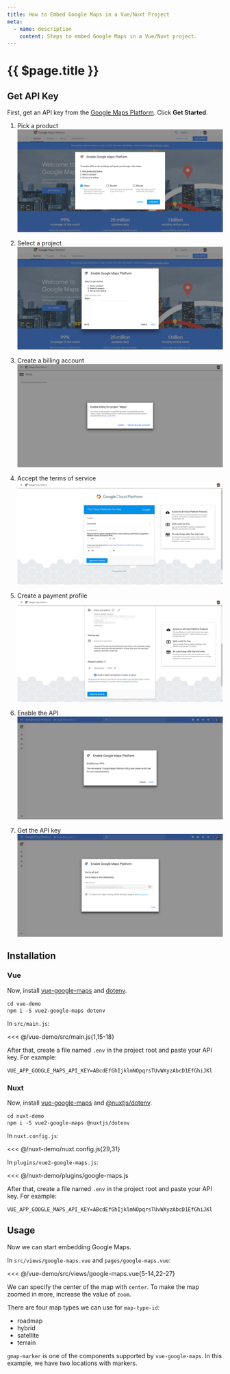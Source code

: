 ```yaml
---
title: How to Embed Google Maps in a Vue/Nuxt Project
meta:
  - name: description
    content: Steps to embed Google Maps in a Vue/Nuxt project.
---
```


# {{ $page.title }}

<start-tutorial demo="google-maps"/>

## Get API Key

First, get an API key from the [Google Maps Platform](https://cloud.google.com/maps-platform/). Click **Get Started**.

1.  Pick a product ![Pick product](../img/gmaps-1-pick-product.png)

2.  Select a project ![Select project](../img/gmaps-2-select-project.png)

3.  Create a billing account ![Create billing account](../img/gmaps-3-create-billing-account.png)

4.  Accept the terms of service ![Accept terms](../img/gmaps-4-accept-terms.png)

5.  Create a payment profile ![Create payment profile](../img/gmaps-5-create-payment-profile.png)

6.  Enable the API ![Enable API](../img/gmaps-6-enable-api.png)

7.  Get the API key ![Get API key](../img/gmaps-7-get-api-key.png)

## Installation

### Vue

Now, install [vue-google-maps](https://github.com/xkjyeah/vue-google-maps) and [dotenv](https://github.com/motdotla/dotenv).

```bash{2}
cd vue-demo
npm i -S vue2-google-maps dotenv
```

In `src/main.js`:

<<< @/vue-demo/src/main.js{1,15-18}

After that, create a file named `.env` in the project root and paste your API key. For example:

```env
VUE_APP_GOOGLE_MAPS_API_KEY=ABcdEfGhIjklmNOpqrsTUvWXyzAbcD1EfGhiJKl
```

### Nuxt

Now, install [vue-google-maps](https://github.com/xkjyeah/vue-google-maps) and [@nuxtjs/dotenv](https://github.com/nuxt-community/dotenv-module).

```bash{2}
cd nuxt-demo
npm i -S vue2-google-maps @nuxtjs/dotenv
```

In `nuxt.config.js`:

<<< @/nuxt-demo/nuxt.config.js{29,31}

In `plugins/vue2-google-maps.js`:

<<< @/nuxt-demo/plugins/google-maps.js

After that, create a file named `.env` in the project root and paste your API key. For example:

```env
VUE_APP_GOOGLE_MAPS_API_KEY=ABcdEfGhIjklmNOpqrsTUvWXyzAbcD1EfGhiJKl
```

## Usage

Now we can start embedding Google Maps.

In `src/views/google-maps.vue` and `pages/google-maps.vue`:

<<< @/vue-demo/src/views/google-maps.vue{5-14,22-27}

We can specify the center of the map with `center`. To make the map zoomed in more, increase the value of `zoom`.

There are four map types we can use for `map-type-id`:

- roadmap
- hybrid
- satellite
- terrain

`gmap-marker` is one of the components supported by `vue-google-maps`. In this example, we have two locations with markers.
